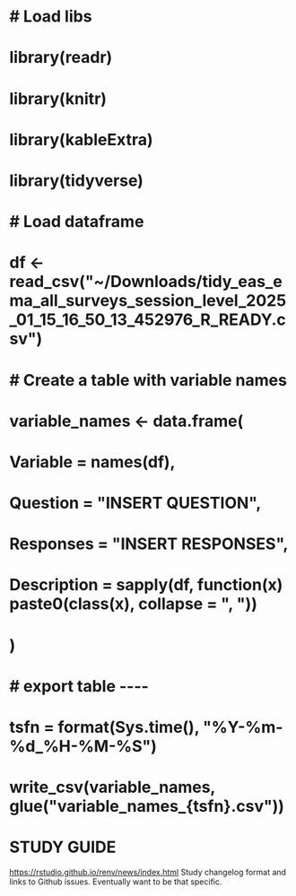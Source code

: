 
# # Load libs
# library(readr)
# library(knitr)
# library(kableExtra)
# library(tidyverse)

# # Load dataframe
# df <- read_csv("~/Downloads/tidy_eas_ema_all_surveys_session_level_2025_01_15_16_50_13_452976_R_READY.csv")

# # Create a table with variable names
# variable_names <- data.frame(
#   Variable = names(df),
#   Question = "INSERT QUESTION",
#   Responses = "INSERT RESPONSES",
#   Description = sapply(df, function(x) paste0(class(x), collapse = ", "))
# )

# # export table ----
# tsfn = format(Sys.time(), "%Y-%m-%d_%H-%M-%S")
# write_csv(variable_names, glue("variable_names_{tsfn}.csv"))


# STUDY GUIDE

https://rstudio.github.io/renv/news/index.html
Study changelog format and links to Github issues. Eventually want to be that specific.
